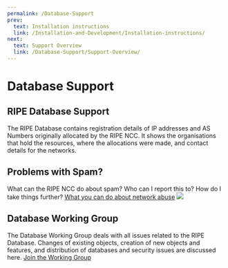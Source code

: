 ```yaml
---
permalink: /Database-Support
prev:
  text: Installation instructions
  link: /Installation-and-Development/Installation-instructions/
next:
  text: Support Overview
  link: /Database-Support/Support-Overview/
---
```


# Database Support
## RIPE Database Support

The RIPE Database contains registration details of IP addresses and AS Numbers originally allocated by the RIPE NCC. It shows the organisations that hold the resources, where the allocations were made, and contact details for the networks.


## Problems with Spam?

What can the RIPE NCC do about spam? Who can I report this to? How do I take things further?
[What you can do about network abuse](https://www.ripe.net/support/abuse/how-to-find-abuse-contact-information)
![](/imgs/db_support.png)


## Database Working Group

The Database Working Group deals with all issues related to the RIPE Database. Changes of existing objects, creation of new objects and features, and distribution of databases and security issues are discussed here.
[Join the Working Group](https://www.ripe.net/participate/ripe/wg/active-wg/db)
